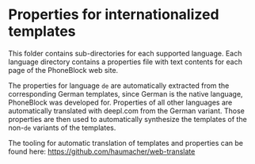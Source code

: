 # Properties for internationalized templates

This folder contains sub-directories for each supported language. Each language directory contains 
a properties file with text contents for each page of the PhoneBlock web site.

The properties for language `de` are automatically extracted from the corresponding German templates, 
since German is the native language, PhoneBlock was developed for. Properties of all other languages
are automatically translated with deepl.com from the German variant. Those properties are then used
to automatically synthesize the templates of the non-`de` variants of the templates.

The tooling for automatic translation of templates and properties can be found here:
https://github.com/haumacher/web-translate